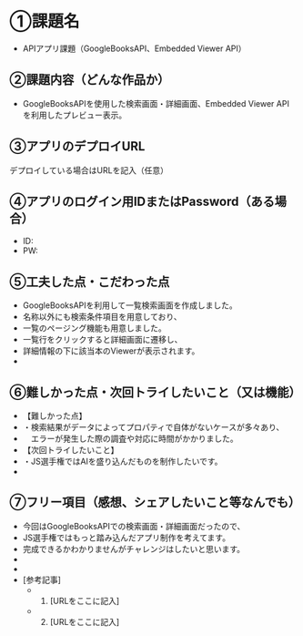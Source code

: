 # ①課題名
- APIアプリ課題（GoogleBooksAPI、Embedded Viewer API）

## ②課題内容（どんな作品か）
- GoogleBooksAPIを使用した検索画面・詳細画面、Embedded Viewer APIを利用したプレビュー表示。

## ③アプリのデプロイURL
デプロイしている場合はURLを記入（任意）

## ④アプリのログイン用IDまたはPassword（ある場合）
- ID: 
- PW: 

## ⑤工夫した点・こだわった点
- GoogleBooksAPIを利用して一覧検索画面を作成しました。
- 名称以外にも検索条件項目を用意しており、
- 一覧のページング機能も用意しました。
- 一覧行をクリックすると詳細画面に遷移し、
- 詳細情報の下に該当本のViewerが表示されます。
- 
## ⑥難しかった点・次回トライしたいこと（又は機能）
- 【難しかった点】
- ・検索結果がデータによってプロパティで自体がないケースが多々あり、
- 　エラーが発生した際の調査や対応に時間がかかりました。
- 【次回トライしたいこと】
- ・JS選手権ではAIを盛り込んだものを制作したいです。
- 
## ⑦フリー項目（感想、シェアしたいこと等なんでも）
- 今回はGoogleBooksAPIでの検索画面・詳細画面だったので、
- JS選手権ではもっと踏み込んだアプリ制作を考えてます。
- 完成できるかわかりませんがチャレンジはしたいと思います。
- 
- 
- [参考記事]
  - 1. [URLをここに記入]
  - 2. [URLをここに記入]